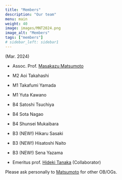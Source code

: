 ```yaml
---
title: "Members"
description: "Our team"
menu: main
weight: 40
image: images/MNT2024.png
image_alt: "Members"
tags: ["members"]
# sidebar_left: sidebar1
---
```

(Mar. 2024)
* Assoc. Prof. [Masakazu Matsumoto](http://www.chem.okayama-u.ac.jp/en/faculty/matsumoto)
* M2 Aoi Takahashi
* M1 Takafumi Yamada
* M1 Yuta Kawano
* B4 Satoshi Tsuchiya
* B4 Sota Nagao
* B4 Shunsei Mukaibara
* B3 (NEW!) Hikaru Sasaki
* B3 (NEW!) Hisatoshi Naito
* B3 (NEW!) Sena Yazama

* Emeritus prof. [Hideki Tanaka](http://www.riis.okayama-u.ac.jp/papers/) (Collaborator)

Please ask personally to [Matsumoto](mailto:vitroid@gmail.com) for other OB/OGs.
